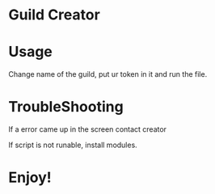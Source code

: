 # Guild Creator
# Usage
Change name of the guild, put ur token in it and run the file.

# TroubleShooting
If a error came up in the screen contact creator

If script is not runable, install modules.
# Enjoy!
